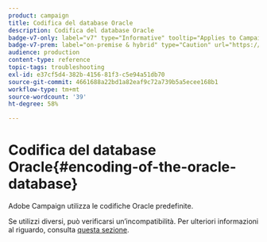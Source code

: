 ```yaml
---
product: campaign
title: Codifica del database Oracle
description: Codifica del database Oracle
badge-v7-only: label="v7" type="Informative" tooltip="Applies to Campaign Classic v7 only"
badge-v7-prem: label="on-premise & hybrid" type="Caution" url="https://experienceleague.adobe.com/docs/campaign-classic/using/installing-campaign-classic/architecture-and-hosting-models/hosting-models-lp/hosting-models.html" tooltip="Applies to on-premise and hybrid deployments only"
audience: production
content-type: reference
topic-tags: troubleshooting
exl-id: e37cf5d4-382b-4156-81f3-c5e94a51db70
source-git-commit: 4661688a22bd1a82eaf9c72a739b5a5ecee168b1
workflow-type: tm+mt
source-wordcount: '39'
ht-degree: 58%

---
```


# Codifica del database Oracle{#encoding-of-the-oracle-database}



Adobe Campaign utilizza le codifiche Oracle predefinite.

Se utilizzi diversi, può verificarsi un’incompatibilità. Per ulteriori informazioni al riguardo, consulta [questa sezione](../../installation/using/database.md#oracle).
